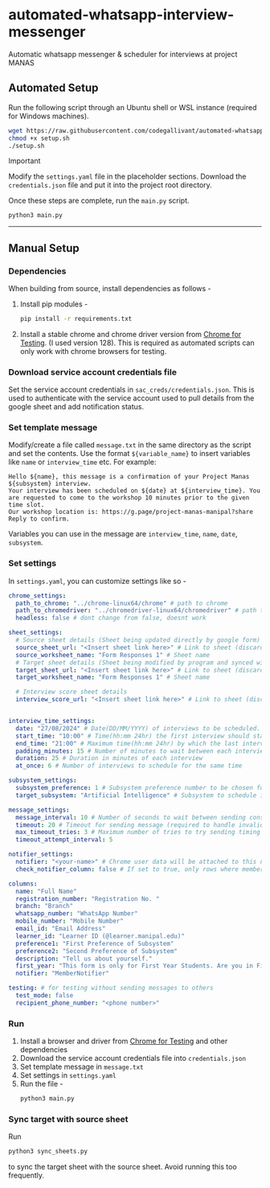 # automated-whatsapp-interview-messenger
Automatic whatsapp messenger & scheduler for interviews at project MANAS

## Automated Setup

Run the following script through an Ubuntu shell or WSL instance (required for Windows machines).

```sh
wget https://raw.githubusercontent.com/codegallivant/automated-whatsapp-interview-messenger/master/setup.sh
chmod +x setup.sh
./setup.sh
```

> [!IMPORTANT]
> Modify the `settings.yaml` file in the placeholder sections.
> Download the `credentials.json` file and put it into the project root directory.

Once these steps are complete, run the `main.py` script.

```sh
python3 main.py
```

---

## Manual Setup

### Dependencies 
When building from source, install dependencies as follows -
1. Install pip modules - 
    ```bash
    pip install -r requirements.txt
    ```
2. Install a stable chrome and chrome driver version from [Chrome for Testing](https://googlechromelabs.github.io/chrome-for-testing/). (I used version 128). This is required as automated scripts can only work with chrome browsers for testing.

### Download service account credentials file
Set the service account credentials in ``sac_creds/credentials.json``. This is used to authenticate with the service account used to pull details from the google sheet and add notification status.

### Set template message
Modify/create a file called `message.txt` in the same directory as the script and set the contents. Use the format ``${variable_name}`` to insert variables like ``name`` or ``interview_time`` etc. For example:
```
Hello ${name}, this message is a confirmation of your Project Manas ${subsystem} interview. 
Your interview has been scheduled on ${date} at ${interview_time}. You are requested to come to the workshop 10 minutes prior to the given time slot. 
Our workshop location is: https://g.page/project-manas-manipal?share 
Reply to confirm.
```
Variables you can use in the message are ``interview_time``, ``name``, ``date``, ``subsystem``.

### Set settings
In `settings.yaml`, you can customize settings like so - 
```yaml
chrome_settings:
  path_to_chrome: "../chrome-linux64/chrome" # path to chrome
  path_to_chromedriver: "../chromedriver-linux64/chromedriver" # path to chrome driver
  headless: false # dont change from false, doesnt work

sheet_settings:
  # Source sheet details (Sheet being updated directly by google form)
  source_sheet_url: "<Insert sheet link here>" # Link to sheet (discard everything after the id i.e. from '/edit')
  source_worksheet_name: "Form Responses 1" # Sheet name
  # Target sheet details (Sheet being modified by program and synced with source sheet)
  target_sheet_url: "<Insert sheet link here>" # Link to sheet (discard everything after the id i.e. from '/edit')
  target_worksheet_name: "Form Responses 1" # Sheet name

  # Interview score sheet details
  interview_score_url: "<Insert sheet link here>" # Link to sheet (discard everything after the id i.e. from '/edit')


interview_time_settings:
  date: "27/08/2024" # Date(DD/MM/YYYY) of interviews to be scheduled.
  start_time: "10:00" # Time(hh:mm 24hr) the first interview should start at
  end_time: "21:00" # Maximum time(hh:mm 24hr) by which the last interview should end
  padding_minutes: 15 # Number of minutes to wait between each interview
  duration: 25 # Duration in minutes of each interview
  at_once: 6 # Number of interviews to schedule for the same time 

subsystem_settings:
  subsystem_preference: 1 # Subsystem preference number to be chosen for the interview.
  target_subsystem: "Artificial Intelligence" # Subsystem to schedule interviews for. Set empty string("") or null for no restrictions. This must be the same string as in the sheet

message_settings:
  message_interval: 10 # Number of seconds to wait between sending consecutive whatsapp messages
  timeout: 20 # Timeout for sending message (required to handle invalid phone numbers)
  max_timeout_tries: 3 # Maximum number of tries to try sending timing out messages
  timeout_attempt_interval: 5

notifier_settings:
  notifier: "<your-name>" # Chrome user data will be attached to this name. 
  check_notifier_column: false # If set to true, only rows where member notifier matches the notifier specified will be picked 

columns:
  name: "Full Name"
  registration_number: "Registration No. " 
  branch: "Branch"
  whatsapp_number: "WhatsApp Number"
  mobile_number: "Mobile Number"
  email_id: "Email Address"
  learner_id: "Learner ID (@learner.manipal.edu)"
  preference1: "First Preference of Subsystem"
  preference2: "Second Preference of Subsystem"
  description: "Tell us about yourself."
  first_year: "This form is only for First Year Students. Are you in First Year?"
  notifier: "MemberNotifier"

testing: # for testing without sending messages to others
  test_mode: false
  recipient_phone_number: "<phone number>"
```

### Run
1. Install a browser and driver from [Chrome for Testing](https://googlechromelabs.github.io/chrome-for-testing/) and other dependencies
2. Download the service account credentials file into `credentials.json`
3. Set template message in `message.txt`
4. Set settings in `settings.yaml`
5. Run the file - 
    ```bash
    python3 main.py
    ```

### Sync target with source sheet
Run 
```bash
python3 sync_sheets.py
```
to sync the target sheet with the source sheet. Avoid running this too frequently.

